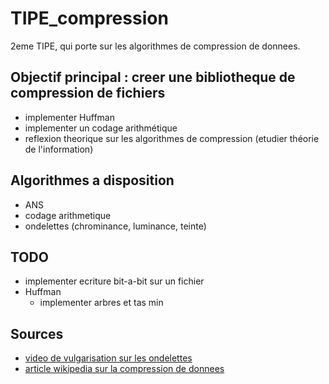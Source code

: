 # TIPE_compression
2eme TIPE, qui porte sur les algorithmes de compression de donnees.

## Objectif principal : creer une bibliotheque de compression de fichiers

+ implementer Huffman
+ implementer un codage arithmétique
+ reflexion theorique sur les algorithmes de compression (etudier théorie de l'information)


## Algorithmes a disposition

+ ANS
+ codage arithmetique
+ ondelettes (chrominance, luminance, teinte)

## TODO
+ implementer ecriture bit-a-bit sur un fichier
+ Huffman
    + implementer arbres et tas min

## Sources
+ [video de vulgarisation sur les ondelettes](https://youtu.be/vpmlGMZSpvQ?si=35RCm1T92-lWqZgx)
+ [article wikipedia sur la compression de donnees](https://fr.wikipedia.org/wiki/Compression_de_donn%C3%A9es)